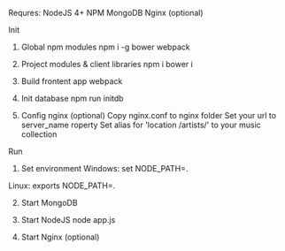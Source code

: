 Requres:
NodeJS 4+
NPM
MongoDB
Nginx (optional)

Init
1. Global npm modules
npm i -g bower webpack

2. Project modules & client libraries
npm i
bower i

3. Build frontent app
webpack

4. Init database
npm run initdb

5. Config nginx (optional)
Copy nginx.conf to nginx folder
Set your url to server_name roperty
Set alias for 'location /artists/'  to your music collection 


Run
1. Set environment
Windows:
set NODE_PATH=.

Linux:
exports NODE_PATH=.

2. Start MongoDB

3. Start NodeJS
node app.js

4. Start Nginx (optional)
